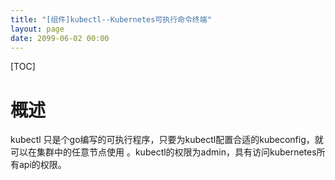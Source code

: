 ```yaml
---
title: "[组件]kubectl--Kubernetes可执行命令终端"
layout: page
date: 2099-06-02 00:00
---
```

[TOC]
# 概述

kubectl 只是个go编写的可执行程序，只要为kubectl配置合适的kubeconfig，就可以在集群中的任意节点使用 。kubectl的权限为admin，具有访问kubernetes所有api的权限。
